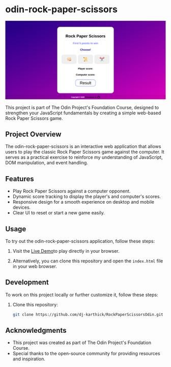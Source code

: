 
# odin-rock-paper-scissors

![odin-rock-paper-scissors Demo](images/Screenshot%20.png)

This project is part of The Odin Project's Foundation Course, designed to strengthen your JavaScript fundamentals by creating a simple web-based Rock Paper Scissors game.

## Project Overview

The odin-rock-paper-scissors is an interactive web application that allows users to play the classic Rock Paper Scissors game against the computer. It serves as a practical exercise to reinforce my understanding of JavaScript, DOM manipulation, and event handling.

## Features

- Play Rock Paper Scissors against a computer opponent.
- Dynamic score tracking to display the player's and computer's scores.
- Responsive design for a smooth experience on desktop and mobile devices.
- Clear UI to reset or start a new game easily.

## Usage

To try out the odin-rock-paper-scissors application, follow these steps:

1. Visit the [Live Demo](https://dj-karthick.github.io/RockPaperScissorsOdin-/)to play directly in your browser.

2. Alternatively, you can clone this repository and open the `index.html` file in your web browser.

## Development

To work on this project locally or further customize it, follow these steps:

1. Clone this repository:

   ```bash
   git clone https://github.com/dj-karthick/RockPaperScissorsOdin.git

## Acknowledgments

- This project was created as part of The Odin Project's Foundation Course.
- Special thanks to the open-source community for providing resources and inspiration.